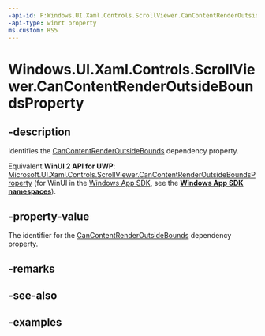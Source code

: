 ```yaml
---
-api-id: P:Windows.UI.Xaml.Controls.ScrollViewer.CanContentRenderOutsideBoundsProperty
-api-type: winrt property
ms.custom: RS5
---
```


<!-- Property syntax.
public DependencyProperty CanContentRenderOutsideBoundsProperty { get; }
-->

# Windows.UI.Xaml.Controls.ScrollViewer.CanContentRenderOutsideBoundsProperty

## -description

Identifies the [CanContentRenderOutsideBounds](scrollviewer_cancontentrenderoutsidebounds.md) dependency property.

Equivalent **WinUI 2 API for UWP**: [Microsoft.UI.Xaml.Controls.ScrollViewer.CanContentRenderOutsideBoundsProperty](/windows/winui/api/microsoft.ui.xaml.controls.scrollviewer.cancontentrenderoutsideboundsproperty) (for WinUI in the [Windows App SDK](/windows/apps/windows-app-sdk/), see the **[Windows App SDK namespaces](/windows/windows-app-sdk/api/winrt/)**).

## -property-value

The identifier for the [CanContentRenderOutsideBounds](scrollviewer_cancontentrenderoutsidebounds.md) dependency property.

## -remarks

## -see-also

## -examples

